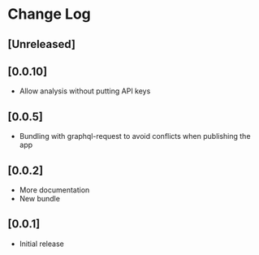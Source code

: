 # Change Log

## [Unreleased]

## [0.0.10]

- Allow analysis without putting API keys

## [0.0.5]

- Bundling with graphql-request to avoid conflicts when publishing the app

## [0.0.2]

- More documentation
- New bundle

## [0.0.1]

- Initial release
